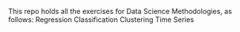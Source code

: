 This repo holds all the exercises for Data Science Methodologies, as follows:
    Regression
    Classification
    Clustering
    Time Series
